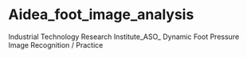 # Aidea_foot_image_analysis
Industrial Technology Research Institute_ASO_ Dynamic Foot Pressure Image Recognition / Practice
